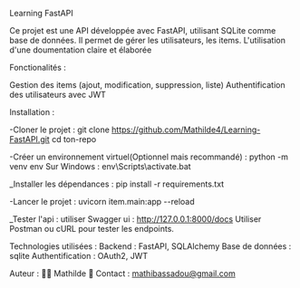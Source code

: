 Learning FastAPI

Ce projet est une API développée avec FastAPI, utilisant SQLite comme base de données. Il permet de gérer les utilisateurs, les items. L'utilisation d'une  doumentation claire et élaborée

Fonctionalités : 

Gestion des items (ajout, modification, suppression, liste)
Authentification des utilisateurs avec JWT

Installation : 

-Cloner le projet : 
git clone https://github.com/Mathilde4/Learning-FastAPI.git
cd ton-repo

-Créer un environnement virtuel(Optionnel mais recommandé) :
python -m venv env
Sur Windows : env\Scripts\activate.bat

_Installer les dépendances : 
pip install -r requirements.txt

-Lancer le projet : 
uvicorn item.main:app --reload

_Tester l'api : 
utiliser Swagger ui : http://127.0.0.1:8000/docs
Utiliser Postman ou cURL pour tester les endpoints.

Technologies utilisées : 
Backend : FastAPI, SQLAlchemy
Base de données : sqlite
Authentification : OAuth2, JWT


Auteur : 
👨‍💻 Mathilde
📧 Contact : mathibassadou@gmail.com




